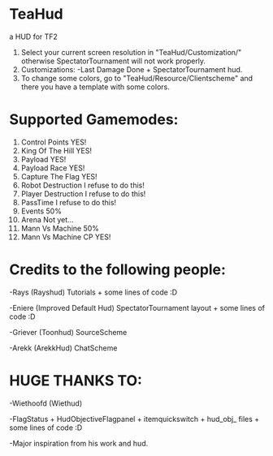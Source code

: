 # TeaHud
a HUD for TF2

1. Select your current screen resolution in "TeaHud/Customization/" otherwise SpectatorTournament will not work properly.
2. Customizations:
-Last Damage Done + SpectatorTournament hud.
3. To change some colors, go to "TeaHud/Resource/Clientscheme" and there you have a template with some colors.

# Supported Gamemodes:
1. Control Points	 	YES!
2. King Of The Hill 	YES!
3. Payload				YES!
4. Payload Race	 		YES!
5. Capture The Flag 	YES!
6. Robot Destruction	I refuse to do this!
7. Player Destruction	I refuse to do this!
8. PassTime				I refuse to do this!
9. Events				50%
10. Arena				Not yet...
11. Mann Vs Machine		50%
12. Mann Vs Machine CP	YES!

# Credits to the following people:
-Rays (Rayshud) Tutorials + some lines of code :D

-Eniere (Improved Default Hud) SpectatorTournament layout + some lines of code :D

-Griever (Toonhud) SourceScheme

-Arekk (ArekkHud) ChatScheme

# HUGE THANKS TO:

-Wiethoofd (Wiethud)	

-FlagStatus + HudObjectiveFlagpanel + itemquickswitch + hud_obj_ files + some lines of code :D

-Major inspiration from his work and hud.
